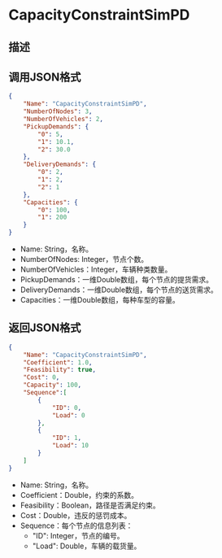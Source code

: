 # CapacityConstraintSimPD

## 描述

## 调用JSON格式


```json
{
	"Name": "CapacityConstraintSimPD",
	"NumberOfNodes": 3,
	"NumberOfVehicles": 2,
	"PickupDemands": {
		"0": 5,
		"1": 10.1,
		"2": 30.0
	},
	"DeliveryDemands": {
		"0": 2,
		"1": 2,
		"2": 1
	},
	"Capacities": {
		"0": 100,
		"1": 200
	}
}
```
* Name: String，名称。
* NumberOfNodes: Integer，节点个数。
* NumberOfVehicles：Integer，车辆种类数量。
* PickupDemands：一维Double数组，每个节点的提货需求。
* DeliveryDemands：一维Double数组，每个节点的送货需求。
* Capacities：一维Double数组，每种车型的容量。

## 返回JSON格式
```json
{
	"Name": "CapacityConstraintSimPD",
	"Coefficient": 1.0,
	"Feasibility": true,
	"Cost": 0,
	"Capacity": 100,
	"Sequence":[
		{
			"ID": 0,
			"Load": 0
		},
		{
			"ID": 1,
			"Load": 10
		}
	]
}
```
* Name: String，名称。
* Coefficient：Double，约束的系数。
* Feasibility：Boolean，路径是否满足约束。
* Cost：Double，违反的惩罚成本。
* Sequence：每个节点的信息列表：
	+ "ID": Integer，节点的编号。
	+ "Load": Double，车辆的载货量。


